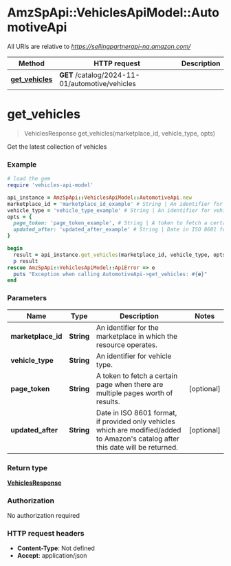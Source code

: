 # AmzSpApi::VehiclesApiModel::AutomotiveApi

All URIs are relative to *https://sellingpartnerapi-na.amazon.com/*

Method | HTTP request | Description
------------- | ------------- | -------------
[**get_vehicles**](AutomotiveApi.md#get_vehicles) | **GET** /catalog/2024-11-01/automotive/vehicles | 

# **get_vehicles**
> VehiclesResponse get_vehicles(marketplace_id, vehicle_type, opts)



Get the latest collection of vehicles

### Example
```ruby
# load the gem
require 'vehicles-api-model'

api_instance = AmzSpApi::VehiclesApiModel::AutomotiveApi.new
marketplace_id = 'marketplace_id_example' # String | An identifier for the marketplace in which the resource operates.
vehicle_type = 'vehicle_type_example' # String | An identifier for vehicle type.
opts = { 
  page_token: 'page_token_example', # String | A token to fetch a certain page when there are multiple pages worth of results.
  updated_after: 'updated_after_example' # String | Date in ISO 8601 format, if provided only vehicles which are modified/added to Amazon's catalog after this date will be returned.
}

begin
  result = api_instance.get_vehicles(marketplace_id, vehicle_type, opts)
  p result
rescue AmzSpApi::VehiclesApiModel::ApiError => e
  puts "Exception when calling AutomotiveApi->get_vehicles: #{e}"
end
```

### Parameters

Name | Type | Description  | Notes
------------- | ------------- | ------------- | -------------
 **marketplace_id** | **String**| An identifier for the marketplace in which the resource operates. | 
 **vehicle_type** | **String**| An identifier for vehicle type. | 
 **page_token** | **String**| A token to fetch a certain page when there are multiple pages worth of results. | [optional] 
 **updated_after** | **String**| Date in ISO 8601 format, if provided only vehicles which are modified/added to Amazon&#x27;s catalog after this date will be returned. | [optional] 

### Return type

[**VehiclesResponse**](VehiclesResponse.md)

### Authorization

No authorization required

### HTTP request headers

 - **Content-Type**: Not defined
 - **Accept**: application/json



